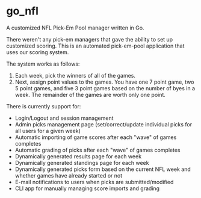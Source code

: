 go_nfl
======

A customized NFL Pick-Em Pool manager written in Go.

There weren't any pick-em managers that gave the ability to set up customized scoring. This is an automated
pick-em-pool application that uses our scoring system. 

The system works as follows:

1. Each week, pick the winners of all of the games.
2. Next, assign point values to the games. You have one 7 point game, two 5 point games, and five 3
point games based on the number of byes in a week. The remainder of the games
are worth only one point.

There is currently support for:

- Login/Logout and session management
- Admin picks management page (set/correct/update individual picks for all users for a given week)
- Automatic importing of game scores after each "wave" of games completes
- Automatic grading of picks after each "wave" of games completes
- Dynamically generated results page for each week
- Dynamically generated standings page for each week
- Dynamically generated picks form based on the current NFL week and whether games have already started or not
- E-mail notifications to users when picks are submitted/modified
- CLI app for manually managing score imports and grading
